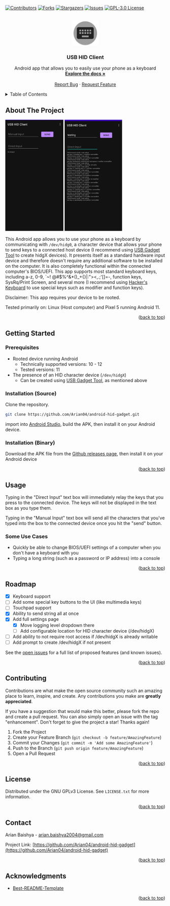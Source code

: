 <div id="top"></div>
<!--
*** Thanks for checking out the Best-README-Template. If you have a suggestion
*** that would make this better, please fork the repo and create a pull request
*** or simply open an issue with the tag "enhancement".
*** Don't forget to give the project a star!
*** Thanks again! Now go create something AMAZING! :D
-->



<!-- PROJECT SHIELDS -->
<!--
*** I'm using markdown "reference style" links for readability.
*** Reference links are enclosed in brackets [ ] instead of parentheses ( ).
*** See the bottom of this document for the declaration of the reference variables
*** for contributors-url, forks-url, etc. This is an optional, concise syntax you may use.
*** https://www.markdownguide.org/basic-syntax/#reference-style-links
-->
[![Contributors][contributors-shield]][contributors-url]
[![Forks][forks-shield]][forks-url]
[![Stargazers][stars-shield]][stars-url]
[![Issues][issues-shield]][issues-url]
[![GPL-3.0 License][license-shield]][license-url]

<!-- PROJECT LOGO -->
<br />
<div align="center">
  <a href="https://github.com/Arian04/android-hid-gadget">
    <img src="images/logo.png" alt="Logo" width="80" height="80">
  </a>

<h3 align="center">USB HID Client</h3>

  <p align="center">
    Android app that allows you to easily use your phone as a keyboard
    <br />
    <a href="https://github.com/Arian04/android-hid-gadget/wiki"><strong>Explore the docs »</strong></a>
    <br />
    <br />
    <a href="https://github.com/Arian04/android-hid-gadget/issues">Report Bug</a>
    ·
    <a href="https://github.com/Arian04/android-hid-gadget/issues">Request Feature</a>
  </p>
</div>



<!-- TABLE OF CONTENTS -->
<details>
  <summary>Table of Contents</summary>
  <ol>
    <li>
      <a href="#about-the-project">About The Project</a>
    </li>
    <li>
      <a href="#getting-started">Getting Started</a>
      <ul>
        <li><a href="#prerequisites">Prerequisites</a></li>
      </ul>
    </li>
    <li><a href="#usage">Usage</a></li>
    <li><a href="#roadmap">Roadmap</a></li>
    <li><a href="#contributing">Contributing</a></li>
    <li><a href="#license">License</a></li>
    <li><a href="#contact">Contact</a></li>
    <li><a href="#acknowledgments">Acknowledgments</a></li>
  </ol>
</details>



<!-- ABOUT THE PROJECT -->
## About The Project

[<img src="images/app-screenshot.png"
alt="Main screen"
height="350">](images/app-screenshot.png)
[<img src="images/app-screenshot2.png"
alt="Main screen with logs"
height="350">](images/app-screenshot2.png)

This Android app allows you to use your phone as a keyboard by communicating with `/dev/hidg0`, a
character device that allows your phone to send keys to a connected host device (I recommend
using [USB Gadget Tool](https://github.com/tejado/android-usb-gadget) to create hidgX devices). It
presents itself as a standard hardware input device and therefore doesn't require any additional
software to be installed on the computer. It is also completely functional within the connected
computer's BIOS/UEFI. This app supports most standard keyboard keys, including a-z, 0-9, \`~!
@#$%^&*()_+{}|:"><,.;'[]\=-, function keys, SysRq/Print Screen, and several more (I recommend
using [Hacker's Keyboard](https://github.com/klausw/hackerskeyboard) to use special keys such as
modifier and function keys).

Disclaimer: This app requires your device to be rooted.

Tested primarily on: Linux (Host computer) and Pixel 5 running Android 11.

<p align="right">(<a href="#top">back to top</a>)</p>



<!-- GETTING STARTED -->

## Getting Started

### Prerequisites

* Rooted device running Android
  - Technically supported versions: 10 - 12
  - Tested versions: 11
* The presence of an HID character device (`/dev/hidgX`)
  - Can be created using [USB Gadget Tool](https://github.com/tejado/android-usb-gadget), as
    mentioned above

### Installation (Source)<a name="installation-source"></a>

Clone the repository.

   ```sh
   git clone https://github.com/Arian04/android-hid-gadget.git
   ```

import into [Android Studio](https://developer.android.com/studio), build the APK, then install it
on your Android device.

### Installation (Binary)<a name="installation-binary"> </a>

Download the APK file from
the [Github releases page](https://github.com/Arian04/android-hid-gadget/releases), then install it
on your Android device

<p align="right">(<a href="#top">back to top</a>)</p>



<!-- USAGE EXAMPLES -->

## Usage

Typing in the "Direct Input" text box will immediately relay the keys that you press to the
connected device. The keys will not be displayed in the text box as you type them.

Typing in the "Manual Input" text box will send all the characters that you've typed into the box to
the connected device once you hit the "send" button.

### Some Use Cases

* Quickly be able to change BIOS/UEFI settings of a computer when you don't have a keyboard with you
* Typing a long string (such as a password or IP address) into a console

<p align="right">(<a href="#top">back to top</a>)</p>



<!-- ROADMAP -->

## Roadmap

- [X] Keyboard support
- [ ] Add some special key buttons to the UI (like multimedia keys)
- [ ] Touchpad support
- [X] Ability to send string all at once
- [X] Add full settings page
  - [X] Move logging level dropdown there
  - [ ] Add configurable location for HID character device (/dev/hidgX)
- [ ] Add ability to not require root access if /dev/hidgX is already writable
- [ ] Add prompt to create /dev/hidgX if not present

See the [open issues](https://github.com/Arian04/android-hid-gadget/issues) for a full list of proposed features (and known issues).

<p align="right">(<a href="#top">back to top</a>)</p>



<!-- CONTRIBUTING -->
## Contributing

Contributions are what make the open source community such an amazing place to learn, inspire, and create. Any contributions you make are **greatly appreciated**.

If you have a suggestion that would make this better, please fork the repo and create a pull request. You can also simply open an issue with the tag "enhancement".
Don't forget to give the project a star! Thanks again!

1. Fork the Project
2. Create your Feature Branch (`git checkout -b feature/AmazingFeature`)
3. Commit your Changes (`git commit -m 'Add some AmazingFeature'`)
4. Push to the Branch (`git push origin feature/AmazingFeature`)
5. Open a Pull Request

<p align="right">(<a href="#top">back to top</a>)</p>



<!-- LICENSE -->
## License

Distributed under the GNU GPLv3 License. See `LICENSE.txt` for more information.

<p align="right">(<a href="#top">back to top</a>)</p>



<!-- CONTACT -->
## Contact

Arian Baishya - arian.baishya2004@gmail.com

Project Link: [https://github.com/Arian04/android-hid-gadget](https://github.com/Arian04/android-hid-gadget)

<p align="right">(<a href="#top">back to top</a>)</p>



<!-- ACKNOWLEDGMENTS -->
## Acknowledgments

* [Best-README-Template](https://github.com/othneildrew/Best-README-Template)

<p align="right">(<a href="#top">back to top</a>)</p>



<!-- MARKDOWN LINKS & IMAGES -->
<!-- https://www.markdownguide.org/basic-syntax/#reference-style-links -->
[contributors-shield]: https://img.shields.io/github/contributors/Arian04/android-hid-gadget.svg?style=for-the-badge
[contributors-url]: https://github.com/Arian04/android-hid-gadget/graphs/contributors
[forks-shield]: https://img.shields.io/github/forks/Arian04/android-hid-gadget.svg?style=for-the-badge
[forks-url]: https://github.com/Arian04/android-hid-gadget/network/members
[stars-shield]: https://img.shields.io/github/stars/Arian04/android-hid-gadget.svg?style=for-the-badge
[stars-url]: https://github.com/Arian04/android-hid-gadget/stargazers
[issues-shield]: https://img.shields.io/github/issues/Arian04/android-hid-gadget.svg?style=for-the-badge
[issues-url]: https://github.com/Arian04/android-hid-gadget/issues
[license-shield]: https://img.shields.io/github/license/Arian04/android-hid-gadget.svg?style=for-the-badge

[license-url]: https://github.com/Arian04/android-hid-gadget/blob/master/LICENSE.txt

[product-screenshot]: images/app-screenshot.png
